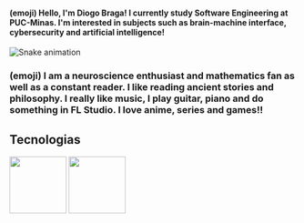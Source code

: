 #### (emoji) Hello, I'm Diogo Braga! I currently study Software Engineering at PUC-Minas. I'm interested in subjects such as brain-machine interface, cybersecurity and artificial intelligence! 

![Snake animation](https://github.com/seu-usuário-aqui/seu-usuário-aqui/blob/output/github-contribution-grid-snake.svg)

### (emoji) I am a neuroscience enthusiast and mathematics fan as well as a constant reader. I like reading ancient stories and philosophy. I really like music, I play guitar, piano and do something in FL Studio. I love anime, series and games!! 

##

## Tecnologias 

<img height="100px" width="100px" src="https://cdn.jsdelivr.net/gh/devicons/devicon@latest/icons/bootstrap/bootstrap-original-wordmark.svg"/>

<img height="100px" width="100px" src="https://cdn.jsdelivr.net/gh/devicons/devicon@latest/icons/arduino/arduino-original.svg" />
          
          
          
          

